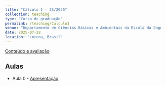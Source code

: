 ```yaml
---
title: "Cálculo 1 - 2S/2025"
collection: teaching
type: "Curso de graduação"
permalink: /teaching/Calculo1
venue: "Departamento de Ciências Básicas e Ambientais da Escola da Engenharia de Lorena"
date: 2025-07-28
location: "Lorena, Brasil"
---
```


[Conteúdo e avaliação](http://mmugnaine.github.io/eel/files/Calculo1/Conteudo.pdf)


## Aulas
* Aula 0 - [Apresentação](http://mmugnaine.github.io/eel/files/Calculo1/Aula0.pdf)
